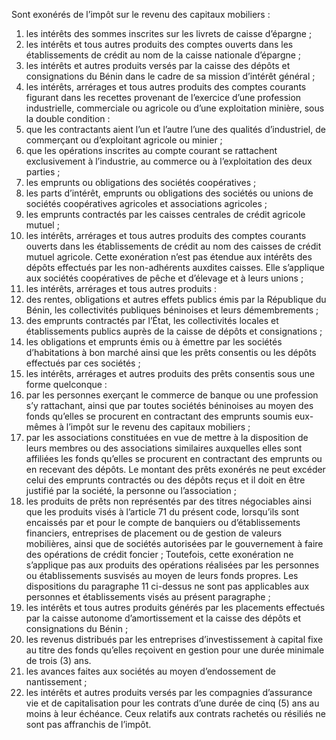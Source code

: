 Sont exonérés de l’impôt sur le revenu des capitaux mobiliers :
1) les intérêts des sommes inscrites sur les livrets de caisse d’épargne ;
1) les intérêts et tous autres produits des comptes ouverts dans les établissements de
crédit au nom de la caisse nationale d’épargne ;
3) les intérêts et autres produits versés par la caisse des dépôts et consignations du
Bénin dans le cadre de sa mission d’intérêt général ;
4) les intérêts, arrérages et tous autres produits des comptes courants figurant dans les
recettes provenant de l’exercice d’une profession industrielle, commerciale ou agricole ou d’une exploitation minière, sous la double condition :
1) que les contractants aient l’un et l’autre l’une des qualités d’industriel, de
commerçant ou d’exploitant agricole ou minier ;
2) que les opérations inscrites au compte courant se rattachent exclusivement
à l’industrie, au commerce ou à l’exploitation des deux parties ;
5) les emprunts ou obligations des sociétés coopératives ;
5) les parts d’intérêt, emprunts ou obligations des sociétés ou unions de sociétés
coopératives agricoles et associations agricoles ;
7) les emprunts contractés par les caisses centrales de crédit agricole mutuel ;
7) les intérêts, arrérages et tous autres produits des comptes courants ouverts dans les
établissements de crédit au nom des caisses de crédit mutuel agricole. Cette exonération n’est pas étendue aux intérêts des dépôts effectués par les non-adhérents auxdites caisses. Elle s’applique aux sociétés coopératives de pêche et d’élevage et à leurs unions ;
9) les intérêts, arrérages et tous autres produits :
1) des rentes, obligations et autres effets publics émis par la République du
Bénin, les collectivités publiques béninoises et leurs démembrements ;
2) des emprunts contractés par l’État, les collectivités locales et établissements
publics auprès de la caisse de dépôts et consignations ;
10) les obligations et emprunts émis ou à émettre par les sociétés d’habitations à bon
marché ainsi que les prêts consentis ou les dépôts effectués par ces sociétés ;
11) les  intérêts,  arrérages  et  autres  produits  des  prêts  consentis  sous  une  forme
quelconque :
1) par les personnes exerçant le commerce de banque ou une profession s’y
rattachant,  ainsi  que  par  toutes  sociétés  béninoises  au  moyen  des  fonds  qu’elles  se procurent en contractant des emprunts soumis eux-mêmes à l’impôt sur le revenu des capitaux mobiliers ;
2) par les associations constituées en vue de mettre à la disposition de leurs
membres ou des associations similaires auxquelles elles sont affiliées les fonds qu’elles se procurent en contractant des emprunts ou en recevant des dépôts.
Le montant des prêts exonérés ne peut excéder celui des emprunts contractés ou des dépôts reçus et il doit en être justifié par la société, la personne ou l’association ;
12) les produits de prêts non représentés par des titres négociables ainsi que les
produits visés à l’article 71 du présent code, lorsqu’ils sont encaissés par et pour le compte de banquiers ou d’établissements financiers, entreprises de placement ou de gestion de valeurs  mobilières,  ainsi  que  de  sociétés  autorisées  par  le  gouvernement  à  faire  des opérations de crédit foncier ;
Toutefois, cette exonération ne s’applique pas aux produits des opérations réalisées par les personnes ou établissements susvisés au moyen de leurs fonds propres.
Les dispositions du paragraphe 11 ci-dessus ne sont pas applicables aux personnes et établissements visés au présent paragraphe ;
13) les intérêts et tous autres produits générés par les placements effectués par la
caisse autonome d’amortissement et la caisse des dépôts et consignations du Bénin ;
14) les revenus distribués par les entreprises d’investissement à capital fixe au titre des
fonds qu’elles reçoivent en gestion pour une durée minimale de trois (3) ans.
15) les avances faites aux sociétés au moyen d’endossement de nantissement ;
15) les intérêts et autres produits versés par les compagnies d’assurance vie et de
capitalisation pour les contrats d’une durée de cinq (5) ans au moins à leur échéance. Ceux relatifs aux contrats rachetés ou résiliés ne sont pas affranchis de l’impôt.